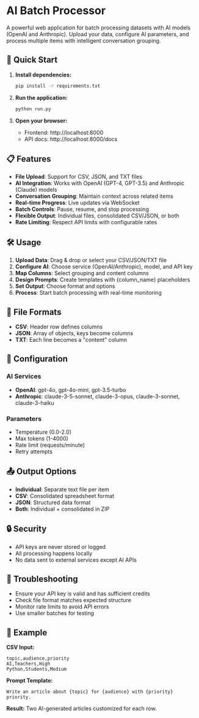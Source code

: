# AI Batch Processor

A powerful web application for batch processing datasets with AI models (OpenAI and Anthropic). Upload your data, configure AI parameters, and process multiple items with intelligent conversation grouping.

## 🚀 Quick Start

1. **Install dependencies:**
   ```bash
   pip install -r requirements.txt
   ```

2. **Run the application:**
   ```bash
   python run.py
   ```

3. **Open your browser:**
   - Frontend: http://localhost:8000
   - API docs: http://localhost:8000/docs

## 📋 Features

- **File Upload**: Support for CSV, JSON, and TXT files
- **AI Integration**: Works with OpenAI (GPT-4, GPT-3.5) and Anthropic (Claude) models
- **Conversation Grouping**: Maintain context across related items
- **Real-time Progress**: Live updates via WebSocket
- **Batch Controls**: Pause, resume, and stop processing
- **Flexible Output**: Individual files, consolidated CSV/JSON, or both
- **Rate Limiting**: Respect API limits with configurable rates

## 🛠 Usage

1. **Upload Data**: Drag & drop or select your CSV/JSON/TXT file
2. **Configure AI**: Choose service (OpenAI/Anthropic), model, and API key
3. **Map Columns**: Select grouping and content columns
4. **Design Prompts**: Create templates with {column_name} placeholders
5. **Set Output**: Choose format and options
6. **Process**: Start batch processing with real-time monitoring

## 📁 File Formats

- **CSV**: Header row defines columns
- **JSON**: Array of objects, keys become columns  
- **TXT**: Each line becomes a "content" column

## 🔧 Configuration

### AI Services
- **OpenAI**: gpt-4o, gpt-4o-mini, gpt-3.5-turbo
- **Anthropic**: claude-3-5-sonnet, claude-3-opus, claude-3-sonnet, claude-3-haiku

### Parameters
- Temperature (0.0-2.0)
- Max tokens (1-4000)
- Rate limit (requests/minute)
- Retry attempts

## 📤 Output Options

- **Individual**: Separate text file per item
- **CSV**: Consolidated spreadsheet format
- **JSON**: Structured data format
- **Both**: Individual + consolidated in ZIP

## 🔒 Security

- API keys are never stored or logged
- All processing happens locally
- No data sent to external services except AI APIs

## 🐛 Troubleshooting

- Ensure your API key is valid and has sufficient credits
- Check file format matches expected structure
- Monitor rate limits to avoid API errors
- Use smaller batches for testing

## 📝 Example

**CSV Input:**
```csv
topic,audience,priority
AI,Teachers,High
Python,Students,Medium
```

**Prompt Template:**
```
Write an article about {topic} for {audience} with {priority} priority.
```

**Result:**
Two AI-generated articles customized for each row.